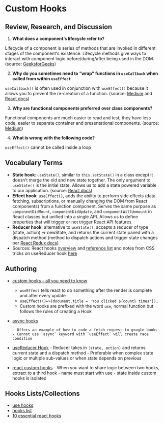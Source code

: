 # Custom Hooks

## Review, Research, and Discussion

1. **What does a component’s lifecycle refer to?**

Lifecycle of a component is series of methods that are invoked in different stages of the component's existence. Lifecycle methods give ways to interact with component logic before/during/after being used in the DOM. (source: [GeeksforGeeks](https://www.geeksforgeeks.org/reactjs-lifecycle-components/))

2. **Why do you sometimes need to “wrap” functions in `useCallback` when called from within `useEffect`**

`useCallback()` is often used in conjunction with `useEffect()` because it allows you to prevent the re-creation of a function. (source: [Medium](https://medium.com/@infinitypaul/reactjs-useeffect-usecallback-simplified-91e69fb0e7a3) and [React docs](https://reactjs.org/docs/hooks-reference.html))

3. **Why are functional components preferred over class components?**

Functional components are much easier to read and test, they have less code, easier to separate container and presentational components. (source: [Medium](https://medium.com/wesionary-team/react-functional-components-vs-class-components-86a2d2821a22))

4. **What is wrong with the following code?**

`useEffect()` cannot be called inside a loop

## Vocabulary Terms

- **State hook**: ```useState()```, similar to ```this.setState()``` in a class except it doesn't merge the old and new state together. The only argument to ```useState()``` is the initial state. Allows us to add a state powered variable to our application. (source: [React docs](https://reactjs.org/docs/hooks-overview.html))
- **Effect hook**: ```useEffect()```, adds the ability to perform side effects (data fetching, subscriptions, or manually changing the DOM from React components) from a function component. Serves the same purpose as ```componentDidMount```, ```componentDidUpdate```, and ```componentWillUnmount``` in React classes but unified into a single API. Allows us to define properties that will trigger or not trigger React API features.
- **Reducer hook**: alternative to ```useState()```, accepts a reducer of type (state, action) => newState, and returns the current state paired with a dispatch method (method to dispatch actions and trigger state changes per [React Redux docs](https://react-redux.js.org/using-react-redux/connect-mapdispatch))
- Sources: React hooks [overview](https://reactjs.org/docs/hooks-overview.html) and [reference list](https://reactjs.org/docs/hooks-reference.html) and notes from CSS tricks on useReducer hook [here](https://css-tricks.com/getting-to-know-the-usereducer-react-hook/)

## Authoring

- [custom hooks - all you need to know](https://www.telerik.com/kendo-react-ui/react-hooks-guide/#toc-custom-react-hooks)

  - `useEffect` tells react to do something after the render is complete and after every update
  - `useEffect(()=>{document.title = 'You clicked ${count} times'});`
  - Custom hooks are prefixed with the word `use`, normal function but follows the rules of creating a Hook

- [async hooks](https://dev.to/vinodchauhan7/react-hooks-with-async-await-1n9g)

      - Offers an example of how to code a fetch request to google books
      - Cannot use `async` keyword with `useEffect` will create race condition

- [useReducer Hook](https://reactjs.org/docs/hooks-reference.html#usereducer)
      - Reducer takes in `(state, action)` and returns current state and a dispatch method
      - Preferable when complex state logic or multiple sub-values or when state depends on previous

- [react custom hooks](https://reactjs.org/docs/hooks-custom.html)
       - When you want to share logic between two hooks, extract to a third hook
       - name must start with use
       - state inside custom hooks is isolated

## Hooks Lists/Collections

- [use hooks](https://usehooks.com/)
- [hooks list](https://github.com/rehooks/awesome-react-hooks)
- [10 essential react hooks](https://blog.bitsrc.io/10-react-custom-hooks-you-should-have-in-your-toolbox-aa27d3f5564d)